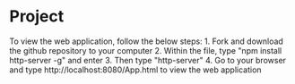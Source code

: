 # Project

To view the web application, follow the below steps:
    1. Fork and download the github repository to your computer
    2. Within the file, type "npm install http-server -g" and enter
    3. Then type "http-server"
    4. Go to your browser and type http://localhost:8080/App.html to view the web application